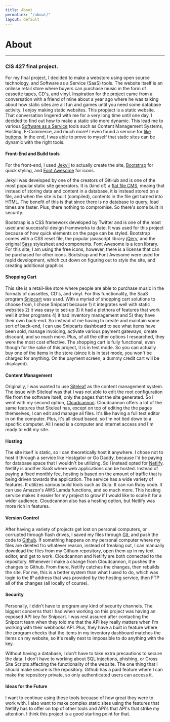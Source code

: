```yaml
---
title: About
permalink: "/about/"
layout: default
---
```


<h1 class="mt-3">About</h1>
<hr>

### CIS 427 final project.
For my final project, I decided to make a webstore using open source technology, and Software as a Service (SaaS) tools. The website itself is an onlinse retail store where buyers can purchase music in the form of cassette tapes, CD's, and vinyl. Inspiration for the project came from a conversation with a friend of mine about a year ago where he was talking about how static sites are all fun and games until you need some database activity. I enjoy making static websites. This propject is a static website. That conversation lingered with me for a very long time until one day, I decided to find out how to make a static site more dynamic. This lead me to various <a href='https://searchcloudcomputing.techtarget.com/definition/Software-as-a-Service' target="_blank">Software as a Service</a> tools such as Content Management Systems, Hosting, E-Commerce, and much more! I even found a service for <a href='https://likebtn.com/en/'>like buttons</a>. In the end, I was able to prove to myself that static sites can be dynamic with the right tools.

#### Front-End and Build tools
For the front-end, I used <a href='https://jekyllrb.com/' target="_blank">Jekyll</a> to actually create the site, <a href='https://getbootstrap.com/' target="_blank">Bootstrap</a> for quick styling, and <a href='https://fontawesome.com/' target="_blank">Font Awesome</a> for icons. 

Jekyll was developed by one of the creators of GitHub and is one of the most popular static site generators. It is (kind of) a <a href='https://www.cmscritic.com/flat-file-cms/' target="_blank">flat file CMS</a>, meaing that instead of storing data and content in a database, it is instead stored on a file, and when the site is built (compiled), contents in the file get turned into HTML. The benefit of this is that since there is no database to query, load times are faster. Plus, there nothing to compromise. So there's some built in security. 

Bootstrap is a CSS framework developed by Twitter and is one of the most used and successful design frameworks to date. It was used for this project because of how quick elements on the page can be styled. Bootstrap comes with a CSS reset file, the popular javascript library <a href='https://jquery.com/' target="_blank">jQery</a>, and the original <a href='https://sass-lang.com/' target="_blank">Sass</a> stylesheet and components. Font Awesome is a icon library. For this site, I am using the free icons, however, there is a license that can be purchased for other icons. Bootstrap and Font Awesome were used for rapid development, which cut down on figuring out to style the site, and creating additional graphics. 

#### Shopping Cart
This site is a retail-like store where people are able to purchase music in the formats of cassettes, CD's, and vinyl. For this functionality, the SaaS program <a href='https://snipcart.com/' target="_blank">Snipcart</a> was used. With a myriad of shopping cart solutions to choose from, I chose Snipcart because 1) it integrates well with static websites 2) it was easy to set-up 3) it had a plethora of features that work well it other programs 4) it had inventory management and 5) they have their own back-end. So instead of me having to create and maintain some sort of back-end, I can use Snipcarts dashboard to see what items have been sold, manage invoicing, activate various payment gateways, create discount, and so much more. Plus, of all the other options I researched, they were the most cost effective. The shopping cart is fully functional, even though for the sake of this project, it is in test mode. So you can actually buy one of the items in the store (since it is in test mode, you won't be charged for anything. On the payment screen, a dummy credit cart will be displayed).

#### Content Management
Originally, I was wanted to use <a href='https://www.siteleaf.com/' target="_blank">Siteleaf</a> as the content management system. The issue with Siteleaf was that I was not able to edit the root configuration file from the software itself, only the pages that the site generated. So I went with my second option, <a href='https://cloudcannon.com/' target="_blank">Cloudcannon</a>. Cloudcannon offers a lot of the same features that Siteleaf has, except on top of editing the the pages themselves, I can edit and manage all files. It's like having a full text editor in on the computer. Plus, it's all cloud based, so I'm not tied down to a specific computer. All I need is a computer and internet access and I'm ready to edit my site. 

#### Hosting
The site itself is static, so I can theoretically host it anywhere. I chose not to host it through a service like Hostgator or Go Daddy, because I'd be paying for database space that I wouldn't be utilizing. So I instead opted for <a href='https://www.netlify.com/' target="_blank">Netlify</a>. Netlify is another SaaS where web applications can be hosted. Instead of paying a fixed monthly fee, hosting is based on the amount of traffic that is being driven towards the application. The service has a wide variety of features. It utilizes various build tools such as Gulp. It can run Ruby code. It can use Amazon's AWS Lamda functions, and so much more. This hosting service makes it easier for my project to grow if I would like to scale it for a wider audience. Cloudcannon also has a hosting option, but Netlify was more rich in features. 

#### Version Control
After having a variety of projects get lost on personal computers, or corrupted through flash drives, I saved my files through <a href='https://git-scm.com/' target="_blank">Git</a>, and push the code to <a href='https://github.com/' target="_blank">Github</a>. If something happens on my personal computer where my files are deleted fro whatever reason, instead of freaking out, I can manually download the files from my Githum repository, open them up in my text editor, and get to work. Cloudcannon and Netlify are both connected to the repository. Whenever I make a change from Cloudcannon, it pushes the changes to Github. From there, Netlify catches the changes, then rebuilds the site. For me, this is a better system than what I used to do, which was login to the IP address that was provided by the hosting service, then FTP all of the changes (all locally of course).

#### Security
Personally, I didn't have to program any kind of security channels. The biggest concerns that I had when working on this project was having an exposed API key for Snipcart. I was rest assured after contacting the Snipcart team when they told me that the API key really matters when I'm working with their webhooks API. Plus, they have a built in feature where the program checks that the items in my inventory dashboard matches the items on my website, so it's really next to impossible to do anything with the key. 

Without having a database, I don't have to take extra precautions to secure the data. I don't have to working about SQL injections, phishing, or Cross Site Scripts affecting the functionality of the website. 
The one thing that I should make secure is the repository. Github has a paid feature where I can make the repository private, so only authenticated users can access it. 

#### Ideas for the Future
I want to continue using these tools becuase of how great they were to work with. I also want to make complex static sites using the features that Netlify has to offer on top of other tools and APi's that API's that strike my attention. I think this project is a good starting point for that. 